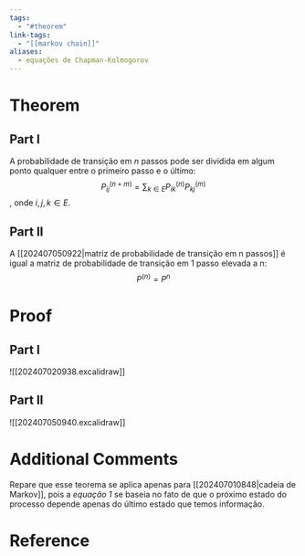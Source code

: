 ```yaml
---
tags:
  - "#theorem"
link-tags:
  - "[[markov chain]]"
aliases:
  - equações de Chapman-Kolmogorov
---
```

# Theorem
## Part I
A probabilidade de transição em $n$ passos pode ser dividida em algum ponto qualquer entre o primeiro passo e o último: $$P^{(n+m)}_{ij} = \sum_{k \in E}P^{(n)}_{ik}P^{(m)}_{kj}$$, onde $i, j, k \in E$.

## Part II
A [[202407050922|matriz de probabilidade de transição em n passos]] é igual a matriz de probabilidade de transição em 1 passo elevada a n: $$P^{(n)} = P^n$$

# Proof
## Part I
![[202407020938.excalidraw]]

## Part II
![[202407050940.excalidraw]]

# Additional Comments
Repare que esse teorema se aplica apenas para [[202407010848|cadeia de Markov]], pois a *equação 1* se baseia no fato de que o próximo estado do processo depende apenas do último estado que temos informação.

# Reference






